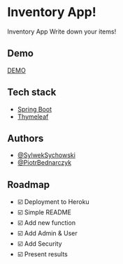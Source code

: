 # Inventory App!

Inventory App Write down your items!

## Demo

[DEMO](https://inventory-app-sda-102.herokuapp.com/)

## Tech stack

- [Spring Boot](https://spring.io/projects/spring-boot)
- [Thymeleaf](https://www.thymeleaf.org/)

## Authors

- [@SylwekSychowski](https://www.github.com/SlyMaster85)
- [@PiotrBednarczyk](https://github.com/kittyprade)

## Roadmap

- ☑️ Deployment to Heroku
- ☑️ Simple README
- ☑️ Add new function
- ☑️ Add Admin & User
- ☑️ Add Security
- ☑️ Present results

